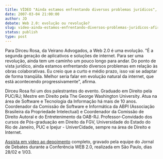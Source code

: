 ```yaml
---
title: VÍDEO "Ainda estamos enfrentando diversos problemas jurídicos", afirma Dirceu Rosa
date: 2007-03-04 21:00:00
author: JD
debate: Web 2.0: evolução ou revolução?
slug: video-ainda-estamos-enfrentando-diversos-problemas-juridicos-afirma-dirceu-rosa
status: publish 
type: post
---
```


Para Dirceu Rosa, da Veirano Advogados, a Web 2.0 é uma evolução. "É a segunda geração de aplicativos e soluções de internet. Para ser uma revolução, ainda tem um caminho um pouco longo para andar. Do ponto de vista jurídico, ainda estamos enfrentando diversos problemas em relação às obras colaborativas. Eu creio que a curto e médio prazo, isso vai se adaptar de forma tranqüila. Melhor seria falar em evolução natural da internet, que está acontecendo progressivamente", afirma.  
  
Dirceu Rosa foi um dos palestrantes do evento. Graduado em Direito pela PUC/RJ; Mestre em Direito pela The George Washington University. Atua na área de Software e Tecnologia da Informação há mais de 10 anos. Coordenador da Comissão de Software e Informática da ABPI (Associação Brasileira da Propriedade Intelectual) e Coordenador da Comissão de Direito Autoral e do Entretenimento da OAB-RJ. Professor-Convidado dos cursos de Pós-graduação em Direito da FGV, Universidade do Estado do Rio de Janeiro, PUC e Ipejur - UniverCidade, sempre na área de Direito e Internet.  
  

[Assista em vídeo ao depoimento](http://www.youtube.com/watch?v=xtkOwuJZIG4&feature=PlayList&p=7C1F45931BE3452E&index=21) completo, gravado pela equipe do Jornal de Debates durante a Conferência WEB 2.0, realizada em São Paulo, dias 28/02 e 1/03.



